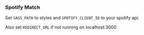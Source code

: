### Spotify Match


Set `SASS_PATH` to styles and `SPOTIFY_CLIENT_ID` to your spotify api.

Also set `REDIRECT_URL` if not running on localhost:3000

